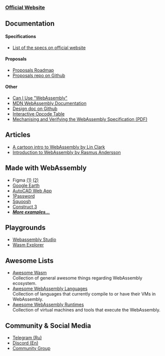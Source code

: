 ### [Official Website](https://webassembly.org)

## Documentation

#### Specifications
 - [List of the specs on official website](https://webassembly.github.io/spec)

#### Proposals
 - [Proposals Roadmap](https://webassembly.org/roadmap)
 - [Proposals repo on Github](https://github.com/WebAssembly/proposals)

#### Other
 - [Can I Use "WebAssembly"](https://caniuse.com/#search=WebAssembly)
 - [MDN WebAssembly Documentation](https://developer.mozilla.org/en-US/docs/WebAssembly)
 - [Design doc on Github](https://github.com/WebAssembly/design)
 - [Interactive Opcode Table](https://pengowray.github.io/wasm-ops)
 - [Mechanising and Verifying the WebAssembly Specification (PDF)](https://www.cl.cam.ac.uk/~caw77/papers/mechanising-and-verifying-the-webassembly-specification.pdf)

## Articles
 - [A cartoon intro to WebAssembly by Lin Clark](https://hacks.mozilla.org/2017/02/a-cartoon-intro-to-webassembly)
 - [Introduction to WebAssembly by Rasmus Andersson](https://rsms.me/wasm-intro)

## Made with WebAssembly
 - Figma
 [(1)](https://www.figma.com/blog/webassembly-cut-figmas-load-time-by-3x/)
 [(2)](https://www.figma.com/blog/how-we-built-the-figma-plugin-system)
 - [Google Earth](https://blog.chromium.org/2019/06/webassembly-brings-google-earth-to-more.html)
 - [AutoCAD Web App](https://blogs.autodesk.com/autocad/autocad-web-app-google-io-2018)
 - [1Password](https://blog.1password.com/1password-x-may-2019-update)
 - [Squoosh](https://squoosh.app/)
 - [Construct 3](https://editor.construct.net/)
 - [***More examples...***](https://madewithwebassembly.com)

## Playgrounds
 - [Webassembly Studio](https://webassembly.studio)
 - [Wasm Explorer](https://mbebenita.github.io/WasmExplorer)

## Awesome Lists

 - [Awesome Wasm](https://github.com/mbasso/awesome-wasm)<br/>
 Collection of general awesome things regarding WebAssembly ecosystem.
 - [Awesome WebAssembly Languages](https://github.com/appcypher/awesome-wasm-langs)<br/>
 Collection of languages that currently compile to or have their VMs in WebAssembly.
 - [Awesome WebAssembly Runtimes](https://github.com/appcypher/awesome-wasm-runtimes)<br/>
 Collection of virtual machines and tools that execute the WebAssembly.

## Community & Social Media
 - [Telegram (Ru)](https://t.me/WebAssembly_ru)
 - [Discord (En)](https://discord.gg/ZXvmT6q)
 - [Community Group](https://www.w3.org/community/webassembly)
